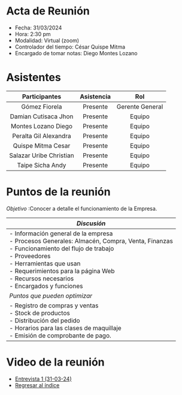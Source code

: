 # Acta de Reunión
+ Fecha: 31/03/2024
+ Hora: 2:30 pm
+ Modalidad: Virtual (zoom)
+ Controlador del tiempo: César Quispe Mitma
+ Encargado de tomar notas: Diego Montes Lozano

#  Asistentes

  
   |Participantes |  Asistencia |  Rol |
   |:---------------------:|:---------:|:---------:|
   | Gómez Fiorela      |   Presente   |  Gerente General   |
   | Damian Cutisaca Jhon |   Presente   |  Equipo   |
   | Montes Lozano Diego |   Presente     |  Equipo   |
   | Peralta Gil Alexandra |   Presente     |  Equipo   |
   | Quispe Mitma Cesar |   Presente     |  Equipo   |
   | Salazar Uribe Christian |   Presente    |  Equipo   |
   | Taipe Sicha Andy |   Presente   |  Equipo   |


# Puntos de la reunión
*Objetivo* :Conocer a detalle el funcionamiento de la Empresa. 
 
 | *Discusión*  |
 |---------------------|
 | - Información general de la empresa <br> - Procesos Generales: Almacén, Compra, Venta, Finanzas <br> - Funcionamiento del flujo de trabajo <br>- Proveedores <br>- Herramientas que usan <br>- Requerimientos para la página Web <br> - Recursos necesarios <br>- Encargados y funciones|
 | *Puntos que pueden optimizar* |
 |- Registro de compras y ventas <br>- Stock de productos <br> - Distribución del pedido <br>- Horarios para las clases de maquillaje <br>- Emisión de comprobante de pago. |
 
 # Video de la reunión
 + [Entrevista 1 (31-03-24)](Entrevista1/entrevista1.md)
 + [Regresar al índice](../README.md)


